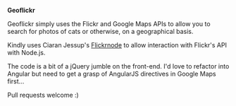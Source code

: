 **Geoflickr**

Geoflickr simply uses the Flickr and Google Maps APIs to allow you to search for photos of cats or otherwise, on a geographical basis. 

Kindly uses Ciaran Jessup's [Flickrnode](https://github.com/ciaranj/flickrnode) to allow interaction with Flickr's API with Node.js. 

The code is a bit of a jQuery jumble on the front-end. I'd love to refactor into Angular but need to get a grasp of AngularJS directives in Google Maps first...

Pull requests welcome :)


